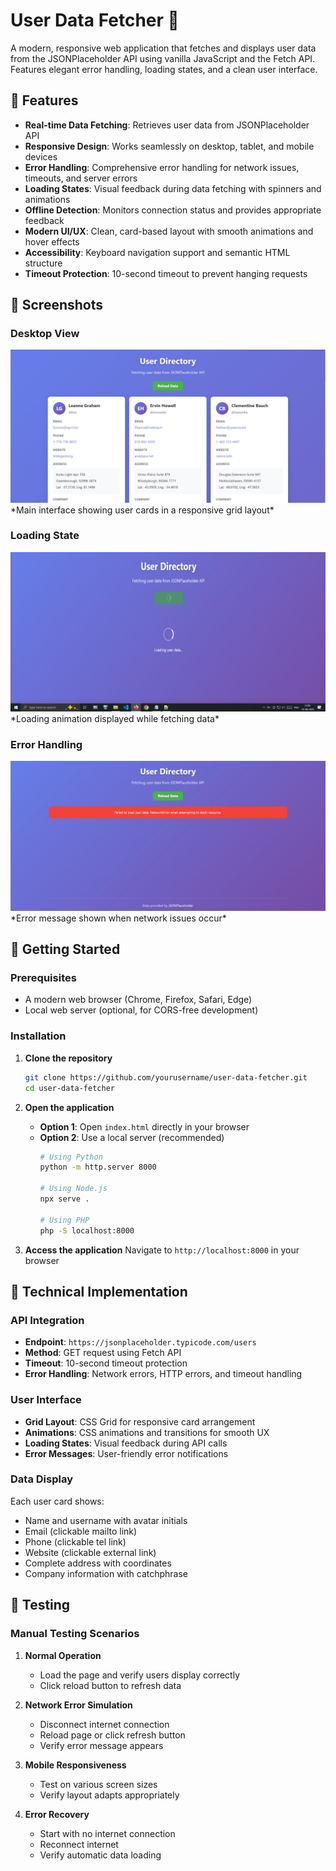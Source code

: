 # User Data Fetcher 👥

A modern, responsive web application that fetches and displays user data from the JSONPlaceholder API using vanilla JavaScript and the Fetch API. Features elegant error handling, loading states, and a clean user interface.

## 🌟 Features

- **Real-time Data Fetching**: Retrieves user data from JSONPlaceholder API
- **Responsive Design**: Works seamlessly on desktop, tablet, and mobile devices
- **Error Handling**: Comprehensive error handling for network issues, timeouts, and server errors
- **Loading States**: Visual feedback during data fetching with spinners and animations
- **Offline Detection**: Monitors connection status and provides appropriate feedback
- **Modern UI/UX**: Clean, card-based layout with smooth animations and hover effects
- **Accessibility**: Keyboard navigation support and semantic HTML structure
- **Timeout Protection**: 10-second timeout to prevent hanging requests

## 📸 Screenshots

### Desktop View
<img src="./home.jpg">
*Main interface showing user cards in a responsive grid layout*

### Loading State
<img src="./loading.png">
*Loading animation displayed while fetching data*

### Error Handling
<img src="./offline.jpg">
*Error message shown when network issues occur*

## 🚀 Getting Started

### Prerequisites
- A modern web browser (Chrome, Firefox, Safari, Edge)
- Local web server (optional, for CORS-free development)

### Installation

1. **Clone the repository**
   ```bash
   git clone https://github.com/yourusername/user-data-fetcher.git
   cd user-data-fetcher
   ```

2. **Open the application**
   - **Option 1**: Open `index.html` directly in your browser
   - **Option 2**: Use a local server (recommended)
     ```bash
     # Using Python
     python -m http.server 8000
     
     # Using Node.js
     npx serve .
     
     # Using PHP
     php -S localhost:8000
     ```

3. **Access the application**
   Navigate to `http://localhost:8000` in your browser



## 🔧 Technical Implementation

### API Integration
- **Endpoint**: `https://jsonplaceholder.typicode.com/users`
- **Method**: GET request using Fetch API
- **Timeout**: 10-second timeout protection
- **Error Handling**: Network errors, HTTP errors, and timeout handling

### User Interface
- **Grid Layout**: CSS Grid for responsive card arrangement
- **Animations**: CSS animations and transitions for smooth UX
- **Loading States**: Visual feedback during API calls
- **Error Messages**: User-friendly error notifications

### Data Display
Each user card shows:
- Name and username with avatar initials
- Email (clickable mailto link)
- Phone (clickable tel link)
- Website (clickable external link)
- Complete address with coordinates
- Company information with catchphrase

## 🧪 Testing

### Manual Testing Scenarios

1. **Normal Operation**
   - Load the page and verify users display correctly
   - Click reload button to refresh data

2. **Network Error Simulation**
   - Disconnect internet connection
   - Reload page or click refresh button
   - Verify error message appears

3. **Mobile Responsiveness**
   - Test on various screen sizes
   - Verify layout adapts appropriately

4. **Error Recovery**
   - Start with no internet connection
   - Reconnect internet
   - Verify automatic data loading
